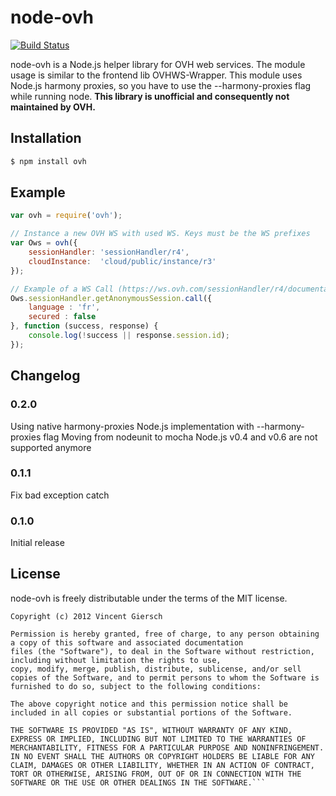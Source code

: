 node-ovh
========

[![Build Status](https://secure.travis-ci.org/gierschv/node-ovh.png)](http://travis-ci.org/gierschv/node-ovh)

node-ovh is a Node.js helper library for OVH web services. The module usage is similar to the frontend lib OVHWS-Wrapper.
This module uses Node.js harmony proxies, so you have to use the --harmony-proxies flag while running node.
**This library is unofficial and consequently not maintained by OVH.**

Installation
------------

```javascript
$ npm install ovh
```

Example
--------

```javascript
var ovh = require('ovh');

// Instance a new OVH WS with used WS. Keys must be the WS prefixes
var Ows = ovh({
    sessionHandler: 'sessionHandler/r4',
    cloudInstance:  'cloud/public/instance/r3'
});

// Example of a WS Call (https://ws.ovh.com/sessionHandler/r4/documentation.html)
Ows.sessionHandler.getAnonymousSession.call({
    language : 'fr',
    secured : false
}, function (success, response) {
    console.log(!success || response.session.id);
});
```

Changelog
---------

### 0.2.0

Using native harmony-proxies Node.js implementation with --harmony-proxies flag
Moving from nodeunit to mocha
Node.js v0.4 and v0.6 are not supported anymore

### 0.1.1

Fix bad exception catch

### 0.1.0

Initial release

License
-------

node-ovh is freely distributable under the terms of the MIT license.

```
Copyright (c) 2012 Vincent Giersch

Permission is hereby granted, free of charge, to any person obtaining a copy of this software and associated documentation
files (the "Software"), to deal in the Software without restriction, including without limitation the rights to use,
copy, modify, merge, publish, distribute, sublicense, and/or sell copies of the Software, and to permit persons to whom the Software is furnished to do so, subject to the following conditions:

The above copyright notice and this permission notice shall be included in all copies or substantial portions of the Software.

THE SOFTWARE IS PROVIDED "AS IS", WITHOUT WARRANTY OF ANY KIND, EXPRESS OR IMPLIED, INCLUDING BUT NOT LIMITED TO THE WARRANTIES OF MERCHANTABILITY, FITNESS FOR A PARTICULAR PURPOSE AND NONINFRINGEMENT. IN NO EVENT SHALL THE AUTHORS OR COPYRIGHT HOLDERS BE LIABLE FOR ANY CLAIM, DAMAGES OR OTHER LIABILITY, WHETHER IN AN ACTION OF CONTRACT, TORT OR OTHERWISE, ARISING FROM, OUT OF OR IN CONNECTION WITH THE SOFTWARE OR THE USE OR OTHER DEALINGS IN THE SOFTWARE.```